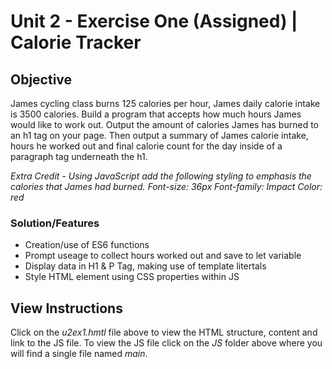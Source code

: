# Unit 2 - Exercise One (Assigned) | Calorie Tracker

## Objective

James cycling class burns 125 calories per hour, James daily calorie intake is 3500 calories. Build a program that accepts how much hours James would like to work out. Output the amount of calories James has burned to an h1 tag on your page. Then output a summary of James calorie intake, hours he worked out and final calorie count for the day inside of a paragraph tag underneath the h1.

_Extra Credit - Using JavaScript add the following styling to emphasis the calories that James had burned.
Font-size: 36px Font-family: Impact Color: red_

### Solution/Features

- Creation/use of ES6 functions
- Prompt useage to collect hours worked out and save to let variable
- Display data in H1 & P Tag, making use of template litertals
- Style HTML element using CSS properties within JS

## View Instructions

Click on the _u2ex1.hmtl_ file above to view the HTML structure, content and link to the JS file. To view the JS file click on the _JS_ folder above where you will find a single file named _main_.
